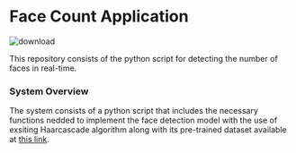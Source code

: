 # Face Count Application 

![download](https://user-images.githubusercontent.com/65444364/149622275-30f0cffb-26d9-444a-9537-6bfd0a53af7d.jpg)

This repository consists of the python script for detecting the number of faces in real-time.


### System Overview 

The system consists of a python script that includes the necessary functions nedded to implement the face detection model with the use of exsiting Haarcascade algorithm along with its pre-trained dataset available at [this link](https://github.com/opencv/opencv/blob/master/data/haarcascades/haarcascade_frontalface_alt.xml). 



